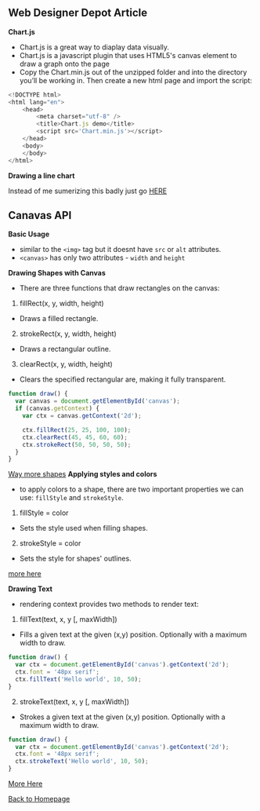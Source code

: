 ## Web Designer Depot Article

**Chart.js**

- Chart.js is a great way to diaplay data visually.
- Chart.js is a javascript plugin that uses HTML5's canvas element to draw a graph onto the page
- Copy the Chart.min.js out of the unzipped folder and into the directory you’ll be working in. Then create a new html page and import the script:

```javascript
<!DOCTYPE html>
<html lang="en">
    <head>
        <meta charset="utf-8" />
        <title>Chart.js demo</title>
        <script src='Chart.min.js'></script>
    </head>
    <body>
    </body>
</html>
```

**Drawing a line chart**

Instead of me sumerizing this badly just go [HERE](https://www.webdesignerdepot.com/2013/11/easily-create-stunning-animated-charts-with-chart-js/)

## Canavas API

**Basic Usage**

- similar to the `<img>` tag but it doesnt have `src` or `alt` attributes.
- `<canvas>` has only two attributes - `width` and `height`

**Drawing Shapes with Canvas**

- There are three functions that draw rectangles on the canvas:

1. fillRect(x, y, width, height)
  - Draws a filled rectangle.
2. strokeRect(x, y, width, height)
  - Draws a rectangular outline.
3. clearRect(x, y, width, height)
  - Clears the specified rectangular are, making it fully transparent.

```javascript
function draw() {
  var canvas = document.getElementById('canvas');
  if (canvas.getContext) {
    var ctx = canvas.getContext('2d');

    ctx.fillRect(25, 25, 100, 100);
    ctx.clearRect(45, 45, 60, 60);
    ctx.strokeRect(50, 50, 50, 50);
  }
}
```
[Way more shapes](https://developer.mozilla.org/en-US/docs/Web/API/Canvas_API/Tutorial/Drawing_shapes)
**Applying styles and colors**

- to apply colors to a shape, there are two important properties we can use: `fillStyle` and `strokeStyle`.

1. fillStyle = color
  - Sets the style used when filling shapes.
2. strokeStyle = color
  - Sets the style for shapes' outlines.

  [more here](https://developer.mozilla.org/en-US/docs/Web/API/Canvas_API/Tutorial/Applying_styles_and_colors)


**Drawing Text**

- rendering context provides two methods to render text:

1. fillText(text, x, y [, maxWidth])
  - Fills a given text at the given (x,y) position. Optionally with a maximum width to draw.

```JavaScript
function draw() {
  var ctx = document.getElementById('canvas').getContext('2d');
  ctx.font = '48px serif';
  ctx.fillText('Hello world', 10, 50);
}
```
2. strokeText(text, x, y [, maxWidth])
  - Strokes a given text at the given (x,y) position. Optionally with a maximum width to draw.

  
```JavaScript
function draw() {
  var ctx = document.getElementById('canvas').getContext('2d');
  ctx.font = '48px serif';
  ctx.strokeText('Hello world', 10, 50);
}
```

[More Here](https://developer.mozilla.org/en-US/docs/Web/API/Canvas_API/Tutorial/Drawing_text)


[Back to Homepage](https://ashcaz.github.io/reading-notes)